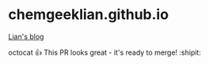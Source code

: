 # chemgeeklian.github.io

[Lian's blog](chemgeeklian.github.io)

octocat :+1: This PR looks great - it's ready to merge! :shipit:
